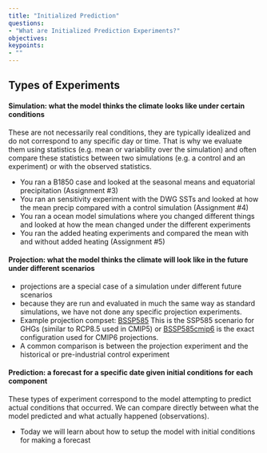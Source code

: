 ```yaml
---
title: "Initialized Prediction"
questions:
- "What are Initialized Prediction Experiments?"
objectives:
keypoints:
- ""
---
```


## Types of Experiments

#### Simulation: what the model thinks the climate looks like under certain conditions

These are not necessarily real conditions, they are typically idealized and do not correspond to any specific day or time.  That is why we evaluate them using statistics (e.g. mean or variability over the simulation) and often compare these statistics between two simulations (e.g. a control and an experiment) or with the observed statistics. 

* You ran a B1850 case and looked at the seasonal means and equatorial precipitation (Assignment #3)
* You ran an sensitivity experiment with the DWG SSTs and looked at how the mean precip compared with a control simulation (Assignment #4)
* You ran a ocean model simulations where you changed different things and looked at how the mean changed under the different experiments
* You ran the added heating experiments and compared the mean with and without added heating (Assignment #5)

#### Projection: what the model thinks the climate will look like in the future under different scenarios

* projections are a special case of a simulation under different future scenarios
* because they are run and evaluated in much the same way as standard simulations, we have not done any specific projection experiments. 
* Example projection compset:  [BSSP585](https://www.cesm.ucar.edu/models/cesm2/config/2.1.3/compsets.html) This is the SSP585 scenario for GHGs (similar to RCP8.5 used in CMIP5) or [BSSP585cmip6](https://www.cesm.ucar.edu/models/cesm2/config/2.1.3/compsets.html) is the exact configuration used for CMIP6 projections.
* A common comparison is between the projection experiment and the historical or pre-industrial control experiment

#### Prediction: a forecast for a specific date given initial conditions for each component

These types of experiment correspond to the model attempting to predict actual conditions that occurred.  We can compare directly between what the model predicted and what actually happened (observations).

* Today we will learn about how to setup the model with initial conditions for making a forecast

